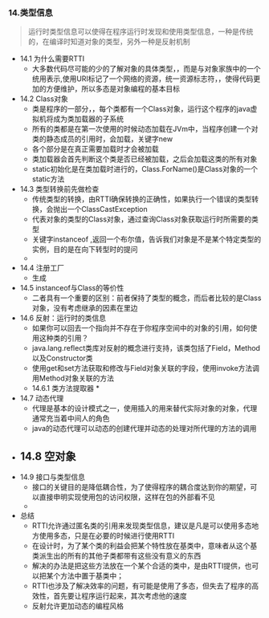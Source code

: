 ### 14.类型信息

> 运行时类型信息可以使得在程序运行时发现和使用类型信息，一种是传统的，在编译时知道对象的类型，另外一种是反射机制

* 14.1 为什么需要RTTI
  - 大多数代码尽可能的少的了解对象的具体类型，，而是与对象家族中的一个统用表示,使用URI标记了一个网络的资源，统一资源标志符，，使得代码更加的方便维护，所以多态是对象编程的基本目标
* 14.2 Class对象
  - 类是程序的一部分，，每个类都有一个Class对象，运行这个程序的java虚拟机将成为类加载器的子系统
  - 所有的类都是在第一次使用的时候动态加载在JVm中，当程序创建一个对类的静态成员的引用时，会加载，关键字new
  - 各个部分是在真正需要加载时才会被加载
  - 类加载器会首先判断这个类是否已经被加载，之后会加载这类的所有对象
  - static初始化是在类加载时进行的，Class.ForName()是Class对象的一个static方法
* 14.3 类型转换前先做检查
  - 传统类型的转换，由RTTI确保转换的正确性，如果执行一个错误的类型转换，会抛出一个ClassCastException
  - 代表对象的类型的Class对象，通过查询Class对象获取运行时所需要的类型
  - 关键字instanceof ,返回一个布尔值，告诉我们对象是不是某个特定类型的实例，目的是在向下转型时的提问
  - 
* 14.4 注册工厂
  - 生成
* 14.5 instanceof与Class的等价性
  - 二者具有一个重要的区别：前者保持了类型的概念，而后者比较的是Class对象，没有考虑继承的因素在里边
* 14.6 反射：运行时的类信息
  - 如果你可以回去一个指向并不存在于你程序空间中的对象的引用，如何使用这种类的引用？
  - java.lang.reflect类库对反射的概念进行支持，该类包括了Field，Method以及Constructor类
  - 使用get和set方法获取和修改与Field对象关联的字段，使用invoke方法调用Method对象关联的方法
  - 14.6.1 类方法提取器
    * 
* 14.7 动态代理
  - 代理是基本的设计模式之一，使用插入的用来替代实际对象的对象，代理通常充当着中间人的角色
  - java的动态代理可以动态的创建代理并动态的处理对所代理的方法的调用
* 14.8 空对象
  - 
* 14.9 接口与类型信息
  - 接口的关键目的是降低耦合性，为了使得程序的耦合度达到你的期望，可以直接申明实现使用包的访问权限，这样在包的外部看不见
  - 
* 总结
  - RTTI允许通过匿名类的引用来发现类型信息，建议是凡是可以使用多态地方使用多态，只是在必要的时候进行使用RTTI
  - 在设计时，为了某个类的利益会把某个特性放在基类中，意味者从这个基类派生出的所有的其他子类都带有这些没有意义的东西
  - 解决的办法是把这些方法放在一个某个合适的类中，是由RTTI提供，也可以把某个方法中置于基类中；
  - RTTI也涉及了解决效率的问题，有可能是使用了多态，但失去了程序的高效性，首先要让程序运行起来，其次考虑他的速度
  - 反射允许更加动态的编程风格